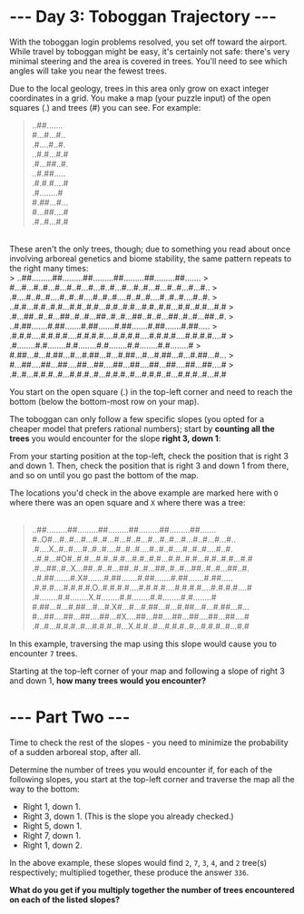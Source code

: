 # --- Day 3: Toboggan Trajectory ---

With the toboggan login problems resolved, you set off toward the airport. While travel by toboggan might be easy, it's certainly not safe: there's very minimal steering and the area is covered in trees. You'll need to see which angles will take you near the fewest trees.

Due to the local geology, trees in this area only grow on exact integer coordinates in a grid. You make a map (your puzzle input) of the open squares (.) and trees (#) you can see. For example:
> ..##.......<br>
> #...#...#..<br>
> .#....#..#.<br>
> ..#.#...#.#<br>
> .#...##..#.<br>
> ..#.##.....<br>
> .#.#.#....#<br>
> .#........#<br>
> #.##...#...<br>
> #...##....#<br>
> .#..#...#.#<br>
<br>
These aren't the only trees, though; due to something you read about once involving arboreal genetics and biome stability, the same pattern repeats to the right many times:<br>
> ..##.........##.........##.........##.........##.........##.......
> #...#...#..#...#...#..#...#...#..#...#...#..#...#...#..#...#...#..
> .#....#..#..#....#..#..#....#..#..#....#..#..#....#..#..#....#..#.
> ..#.#...#.#..#.#...#.#..#.#...#.#..#.#...#.#..#.#...#.#..#.#...#.#
> .#...##..#..#...##..#..#...##..#..#...##..#..#...##..#..#...##..#.
> ..#.##.......#.##.......#.##.......#.##.......#.##.......#.##.....
> .#.#.#....#.#.#.#....#.#.#.#....#.#.#.#....#.#.#.#....#.#.#.#....#
> .#........#.#........#.#........#.#........#.#........#.#........#
> #.##...#...#.##...#...#.##...#...#.##...#...#.##...#...#.##...#...
> #...##....##...##....##...##....##...##....##...##....##...##....#
> .#..#...#.#.#..#...#.#.#..#...#.#.#..#...#.#.#..#...#.#.#..#...#.#

You start on the open square (.) in the top-left corner and need to reach the bottom (below the bottom-most row on your map).

The toboggan can only follow a few specific slopes (you opted for a cheaper model that prefers rational numbers); start by **counting all the trees** you would encounter for the slope **right 3, down 1**:

From your starting position at the top-left, check the position that is right 3 and down 1. Then, check the position that is right 3 and down 1 from there, and so on until you go past the bottom of the map.

The locations you'd check in the above example are marked here with `O` where there was an open square and `X` where there was a tree:<br><br>

> ..##.........##.........##.........##.........##.........##.......<br>
> #..O#...#..#...#...#..#...#...#..#...#...#..#...#...#..#...#...#..<br>
> .#....X..#..#....#..#..#....#..#..#....#..#..#....#..#..#....#..#.<br>
> ..#.#...#O#..#.#...#.#..#.#...#.#..#.#...#.#..#.#...#.#..#.#...#.#<br>
> .#...##..#..X...##..#..#...##..#..#...##..#..#...##..#..#...##..#.<br>
> ..#.##.......#.X#.......#.##.......#.##.......#.##.......#.##.....<br>
> .#.#.#....#.#.#.#.O..#.#.#.#....#.#.#.#....#.#.#.#....#.#.#.#....#<br>
> .#........#.#........X.#........#.#........#.#........#.#........#<br>
> #.##...#...#.##...#...#.X#...#...#.##...#...#.##...#...#.##...#...<br>
> #...##....##...##....##...#X....##...##....##...##....##...##....#<br>
> .#..#...#.#.#..#...#.#.#..#...X.#.#..#...#.#.#..#...#.#.#..#...#.#<br>

In this example, traversing the map using this slope would cause you to encounter `7` trees.

Starting at the top-left corner of your map and following a slope of right 3 and down 1, **how many trees would you encounter?**

# --- Part Two ---

Time to check the rest of the slopes - you need to minimize the probability of a sudden arboreal stop, after all.

Determine the number of trees you would encounter if, for each of the following slopes, you start at the top-left corner and traverse the map all the way to the bottom:

- Right 1, down 1.
- Right 3, down 1. (This is the slope you already checked.)
- Right 5, down 1.
- Right 7, down 1.
- Right 1, down 2.

In the above example, these slopes would find `2`, `7`, `3`, `4`, and `2` tree(s) respectively; multiplied together, these produce the answer `336`.

**What do you get if you multiply together the number of trees encountered on each of the listed slopes?**
